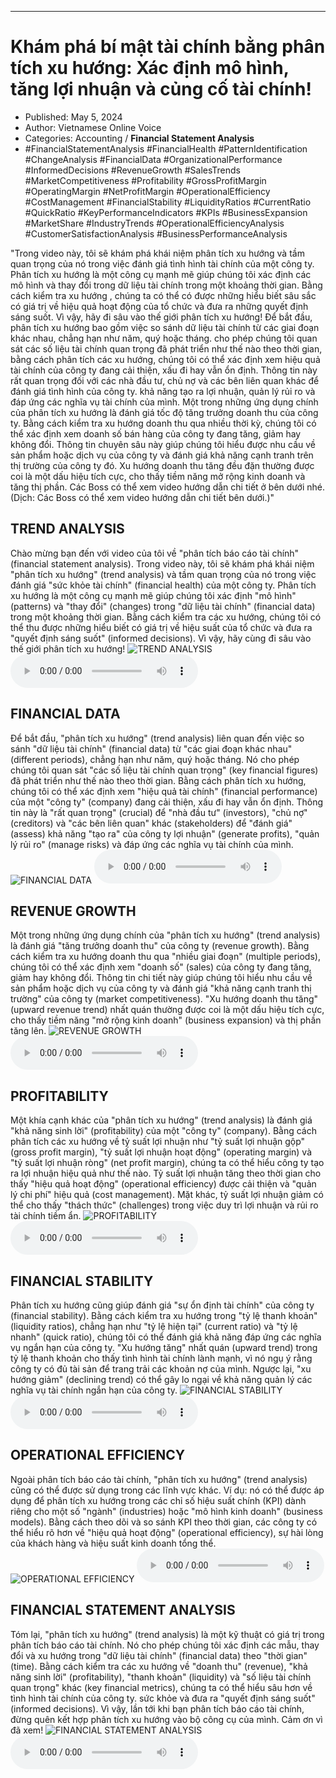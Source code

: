 
---

# Khám phá bí mật tài chính bằng phân tích xu hướng: Xác định mô hình, tăng lợi nhuận và củng cố tài chính!

- Published: May 5, 2024
- Author: Vietnamese Online Voice
- Categories: Accounting / **Financial Statement Analysis**
- #FinancialStatementAnalysis #FinancialHealth #PatternIdentification #ChangeAnalysis #FinancialData #OrganizationalPerformance #InformedDecisions #RevenueGrowth #SalesTrends #MarketCompetitiveness #Profitability #GrossProfitMargin #OperatingMargin #NetProfitMargin #OperationalEfficiency #CostManagement #FinancialStability #LiquidityRatios #CurrentRatio #QuickRatio #KeyPerformanceIndicators #KPIs #BusinessExpansion #MarketShare #IndustryTrends #OperationalEfficiencyAnalysis #CustomerSatisfactionAnalysis #BusinessPerformanceAnalysis

"Trong video này, tôi sẽ khám phá khái niệm phân tích xu hướng và tầm quan trọng của nó trong việc đánh giá tình hình tài chính của một công ty. Phân tích xu hướng là một công cụ mạnh mẽ giúp chúng tôi xác định các mô hình và thay đổi trong dữ liệu tài chính trong một khoảng thời gian. Bằng cách kiểm tra xu hướng , chúng ta có thể có được những hiểu biết sâu sắc có giá trị về hiệu quả hoạt động của tổ chức và đưa ra những quyết định sáng suốt. Vì vậy, hãy đi sâu vào thế giới phân tích xu hướng! Để bắt đầu, phân tích xu hướng bao gồm việc so sánh dữ liệu tài chính từ các giai đoạn khác nhau, chẳng hạn như năm, quý hoặc tháng. cho phép chúng tôi quan sát các số liệu tài chính quan trọng đã phát triển như thế nào theo thời gian, bằng cách phân tích các xu hướng, chúng tôi có thể xác định xem hiệu quả tài chính của công ty đang cải thiện, xấu đi hay vẫn ổn định. Thông tin này rất quan trọng đối với các nhà đầu tư, chủ nợ và các bên liên quan khác để đánh giá tình hình của công ty. khả năng tạo ra lợi nhuận, quản lý rủi ro và đáp ứng các nghĩa vụ tài chính của mình. Một trong những ứng dụng chính của phân tích xu hướng là đánh giá tốc độ tăng trưởng doanh thu của công ty. Bằng cách kiểm tra xu hướng doanh thu qua nhiều thời kỳ, chúng tôi có thể xác định xem doanh số bán hàng của công ty đang tăng, giảm hay không đổi. Thông tin chuyên sâu này giúp chúng tôi hiểu được nhu cầu về sản phẩm hoặc dịch vụ của công ty và đánh giá khả năng cạnh tranh trên thị trường của công ty đó. Xu hướng doanh thu tăng đều đặn thường được coi là một dấu hiệu tích cực, cho thấy tiềm năng mở rộng kinh doanh và tăng thị phần. Các Boss có thể xem video hướng dẫn chi tiết ở bên dưới nhé. (Dịch: Các Boss có thể xem video hướng dẫn chi tiết bên dưới.)"


## TREND ANALYSIS

Chào mừng bạn đến với video của tôi về "phân tích báo cáo tài chính" (financial statement analysis). Trong video này, tôi sẽ khám phá khái niệm "phân tích xu hướng" (trend analysis) và tầm quan trọng của nó trong việc đánh giá "sức khỏe tài chính" (financial health) của một công ty. Phân tích xu hướng là một công cụ mạnh mẽ giúp chúng tôi xác định "mô hình" (patterns) và "thay đổi" (changes) trong "dữ liệu tài chính" (financial data) trong một khoảng thời gian. Bằng cách kiểm tra các xu hướng, chúng tôi có thể thu được những hiểu biết có giá trị về hiệu suất của tổ chức và đưa ra "quyết định sáng suốt" (informed decisions). Vì vậy, hãy cùng đi sâu vào thế giới phân tích xu hướng!
![TREND ANALYSIS](https://http-archiver-apis-production-80.schnworks.com/storage/images/transitions/2024-05-05/transition-5836479871-Montserrat-SemiBold-4A148C.jpg)
<audio controls>
    <source src="https://http-archiver-apis-production-80.schnworks.com/storage/storage/audio/file-37405684414.mp3" type="audio/mpeg">
</audio>



## FINANCIAL DATA

Để bắt đầu, "phân tích xu hướng" (trend analysis) liên quan đến việc so sánh "dữ liệu tài chính" (financial data) từ "các giai đoạn khác nhau" (different periods), chẳng hạn như năm, quý hoặc tháng. Nó cho phép chúng tôi quan sát "các số liệu tài chính quan trọng" (key financial figures) đã phát triển như thế nào theo thời gian. Bằng cách phân tích xu hướng, chúng tôi có thể xác định xem "hiệu quả tài chính" (financial performance) của một "công ty" (company) đang cải thiện, xấu đi hay vẫn ổn định. Thông tin này là "rất quan trọng" (crucial) để "nhà đầu tư" (investors), "chủ nợ" (creditors) và "các bên liên quan" khác (stakeholders) để "đánh giá" (assess) khả năng "tạo ra" của công ty lợi nhuận" (generate profits), "quản lý rủi ro" (manage risks) và đáp ứng các nghĩa vụ tài chính của mình.
![FINANCIAL DATA](https://http-archiver-apis-production-80.schnworks.com/storage/images/transitions/2024-05-05/transition--15422615672-Montserrat-ExtraBold-1A237E.jpg)
<audio controls>
    <source src="https://http-archiver-apis-production-80.schnworks.com/storage/storage/audio/file-5467354220.mp3" type="audio/mpeg">
</audio>



## REVENUE GROWTH

Một trong những ứng dụng chính của "phân tích xu hướng" (trend analysis) là đánh giá "tăng trưởng doanh thu" của công ty (revenue growth). Bằng cách kiểm tra xu hướng doanh thu qua "nhiều giai đoạn" (multiple periods), chúng tôi có thể xác định xem "doanh số" (sales) của công ty đang tăng, giảm hay không đổi. Thông tin chi tiết này giúp chúng tôi hiểu nhu cầu về sản phẩm hoặc dịch vụ của công ty và đánh giá "khả năng cạnh tranh thị trường" của công ty (market competitiveness). "Xu hướng doanh thu tăng" (upward revenue trend) nhất quán thường được coi là một dấu hiệu tích cực, cho thấy tiềm năng "mở rộng kinh doanh" (business expansion) và thị phần tăng lên.
![REVENUE GROWTH](https://http-archiver-apis-production-80.schnworks.com/storage/images/transitions/2024-05-05/transition-22705237064-Montserrat-SemiBold-673AB7.jpg)
<audio controls>
    <source src="https://http-archiver-apis-production-80.schnworks.com/storage/storage/audio/file-38094919564.mp3" type="audio/mpeg">
</audio>



## PROFITABILITY

Một khía cạnh khác của "phân tích xu hướng" (trend analysis) là đánh giá "khả năng sinh lời" (profitability) của một "công ty" (company). Bằng cách phân tích các xu hướng về tỷ suất lợi nhuận như "tỷ suất lợi nhuận gộp" (gross profit margin), "tỷ suất lợi nhuận hoạt động" (operating margin) và "tỷ suất lợi nhuận ròng" (net profit margin), chúng ta có thể hiểu công ty tạo ra lợi nhuận hiệu quả như thế nào. Tỷ suất lợi nhuận tăng theo thời gian cho thấy "hiệu quả hoạt động" (operational efficiency) được cải thiện và "quản lý chi phí" hiệu quả (cost management). Mặt khác, tỷ suất lợi nhuận giảm có thể cho thấy "thách thức" (challenges) trong việc duy trì lợi nhuận và rủi ro tài chính tiềm ẩn.
![PROFITABILITY](https://http-archiver-apis-production-80.schnworks.com/storage/images/transitions/2024-05-05/transition-12783365279-Montserrat-Medium-303F9F.jpg)
<audio controls>
    <source src="https://http-archiver-apis-production-80.schnworks.com/storage/storage/audio/file-32575823133.mp3" type="audio/mpeg">
</audio>



## FINANCIAL STABILITY

Phân tích xu hướng cũng giúp đánh giá "sự ổn định tài chính" của công ty (financial stability). Bằng cách kiểm tra xu hướng trong "tỷ lệ thanh khoản" (liquidity ratios), chẳng hạn như "tỷ lệ hiện tại" (current ratio) và "tỷ lệ nhanh" (quick ratio), chúng tôi có thể đánh giá khả năng đáp ứng các nghĩa vụ ngắn hạn của công ty. "Xu hướng tăng" nhất quán (upward trend) trong tỷ lệ thanh khoản cho thấy tình hình tài chính lành mạnh, vì nó ngụ ý rằng công ty có đủ tài sản để trang trải các khoản nợ của mình. Ngược lại, "xu hướng giảm" (declining trend) có thể gây lo ngại về khả năng quản lý các nghĩa vụ tài chính ngắn hạn của công ty.
![FINANCIAL STABILITY](https://http-archiver-apis-production-80.schnworks.com/storage/images/transitions/2024-05-05/transition-14798746533-Montserrat-Medium-1A237E.jpg)
<audio controls>
    <source src="https://http-archiver-apis-production-80.schnworks.com/storage/storage/audio/file-20028353747.mp3" type="audio/mpeg">
</audio>



## OPERATIONAL EFFICIENCY

Ngoài phân tích báo cáo tài chính, "phân tích xu hướng" (trend analysis) cũng có thể được sử dụng trong các lĩnh vực khác. Ví dụ: nó có thể được áp dụng để phân tích xu hướng trong các chỉ số hiệu suất chính (KPI) dành riêng cho một số "ngành" (industries) hoặc "mô hình kinh doanh" (business models). Bằng cách theo dõi và so sánh KPI theo thời gian, các công ty có thể hiểu rõ hơn về "hiệu quả hoạt động" (operational efficiency), sự hài lòng của khách hàng và hiệu suất kinh doanh tổng thể.
![OPERATIONAL EFFICIENCY](https://http-archiver-apis-production-80.schnworks.com/storage/images/transitions/2024-05-05/transition-6452379073-Montserrat-SemiBold-673AB7.jpg)
<audio controls>
    <source src="https://http-archiver-apis-production-80.schnworks.com/storage/storage/audio/file-23858894522.mp3" type="audio/mpeg">
</audio>



## FINANCIAL STATEMENT ANALYSIS

Tóm lại, "phân tích xu hướng" (trend analysis) là một kỹ thuật có giá trị trong phân tích báo cáo tài chính. Nó cho phép chúng tôi xác định các mẫu, thay đổi và xu hướng trong "dữ liệu tài chính" (financial data) theo "thời gian" (time). Bằng cách kiểm tra các xu hướng về "doanh thu" (revenue), "khả năng sinh lời" (profitability), "thanh khoản" (liquidity) và "số liệu tài chính quan trọng" khác (key financial metrics), chúng ta có thể hiểu sâu hơn về tình hình tài chính của công ty. sức khỏe và đưa ra "quyết định sáng suốt" (informed decisions). Vì vậy, lần tới khi bạn phân tích báo cáo tài chính, đừng quên kết hợp phân tích xu hướng vào bộ công cụ của mình. Cảm ơn vì đã xem!
![FINANCIAL STATEMENT ANALYSIS](https://http-archiver-apis-production-80.schnworks.com/storage/images/transitions/2024-05-05/transition-17359247474-Montserrat-Regular-673AB7.jpg)
<audio controls>
    <source src="https://http-archiver-apis-production-80.schnworks.com/storage/storage/audio/file-9573681762.mp3" type="audio/mpeg">
</audio>

